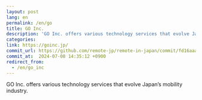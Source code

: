 ```yaml
---
layout: post
lang: en
permalink: /en/go
title: GO Inc.
description: 'GO Inc. offers various technology services that evolve Japan’s mobility industry.'
categories: 
link: https://goinc.jp/
commit_url: https://github.com/remote-jp/remote-in-japan/commit/fd16aaaa9911ddf55dccafabef338ab7737ca6b9
commit_at:  2024-07-08 14:35:12 +0900
redirect_from:
  - /en/go_inc
---
```


<p>GO Inc. offers various technology services that evolve Japan’s mobility industry.</p>
